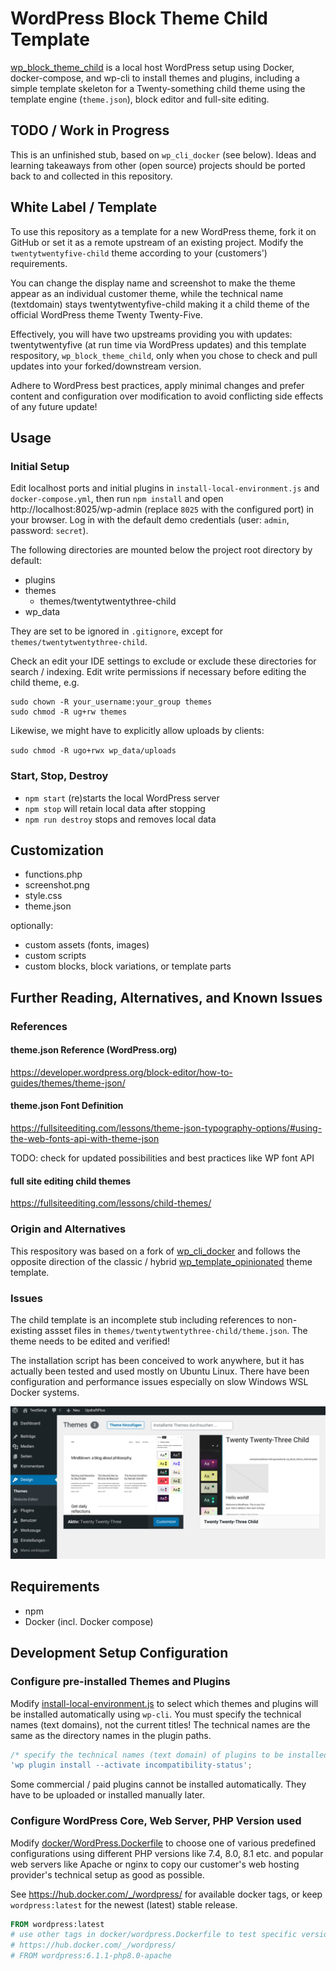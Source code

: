 # WordPress Block Theme Child Template

[wp_block_theme_child](https://github.com/openmindculture/wp_block_theme_child) is a local host WordPress setup using Docker, docker-compose, and wp-cli
to install themes and plugins, including a simple template skeleton for a Twenty-something child
theme using the template engine (`theme.json`), block editor and full-site editing.

## TODO / Work in Progress

This is an unfinished stub, based on `wp_cli_docker` (see below). Ideas and learning takeaways from other (open source) projects should be ported back to and collected in this repository.

## White Label / Template

To use this repository as a template for a new WordPress theme, fork it on GitHub or set it as a remote upstream of an existing project. Modify the `twentytwentyfive-child` theme according to your (customers') requirements.

You can change the display name and screenshot to make the theme appear as an individual customer theme, while the technical name (textdomain) stays twentytwentyfive-child making it a child theme of the official WordPress theme Twenty Twenty-Five.

Effectively, you will have two upstreams providing you with updates: twentytwentyfive (at run time via WordPress updates) and this template respository, `wp_block_theme_child`, only when you chose to check and pull updates into your forked/downstream version.

Adhere to WordPress best practices, apply minimal changes and prefer content and configuration over modification to avoid conflicting side effects of any future update!

## Usage

### Initial Setup

Edit localhost ports and initial plugins in `install-local-environment.js` and `docker-compose.yml`,
then run `npm install` and open http://localhost:8025/wp-admin (replace `8025` with the configured port) in your browser.
Log in with the default demo credentials (user: `admin`, password: `secret`).

The following directories are mounted below the project root directory by default:

- plugins
- themes
  - themes/twentytwentythree-child
- wp_data

They are set to be ignored in `.gitignore`, except for `themes/twentytwentythree-child`.

Check an edit your IDE settings to exclude or exclude these directories for search / indexing. Edit write permissions
if necessary before editing the child theme, e.g.

```
sudo chown -R your_username:your_group themes
sudo chmod -R ug+rw themes
```

Likewise, we might have to explicitly allow uploads by clients:

`sudo chmod -R ugo+rwx wp_data/uploads`

### Start, Stop, Destroy

- `npm start` (re)starts the local WordPress server
- `npm stop` will retain local data after stopping
- `npm run destroy` stops and removes local data

## Customization

- functions.php
- screenshot.png
- style.css
- theme.json

optionally:
- custom assets (fonts, images)
- custom scripts
- custom blocks, block variations, or template parts

## Further Reading, Alternatives, and Known Issues

### References

#### theme.json Reference (WordPress.org)

https://developer.wordpress.org/block-editor/how-to-guides/themes/theme-json/

#### theme.json Font Definition

https://fullsiteediting.com/lessons/theme-json-typography-options/#using-the-web-fonts-api-with-theme-json

TODO: check for updated possibilities and best practices like WP font API

#### full site editing child themes

https://fullsiteediting.com/lessons/child-themes/

### Origin and Alternatives

This respository was based on a fork of [wp_cli_docker](https://github.com/openmindculture/wp_cli_docker) and follows the opposite direction of the classic / hybrid
[wp_template_opinionated](https://github.com/openmindculture/wp_template_opinionated) theme template.

### Issues

The child template is an incomplete stub including references to non-existing assset files in
`themes/twentytwentythree-child/theme.json`. The theme needs to be edited and verified!

The installation script has been conceived to work anywhere, but it has actually been tested and used mostly on Ubuntu Linux. There have been configuration and performance issues especially on slow Windows WSL Docker systems.

![screenshot](doc/screenshot-themes.png)

## Requirements

- npm
- Docker (incl. Docker compose)

## Development Setup Configuration

### Configure pre-installed Themes and Plugins

Modify [install-local-environment.js](./install-local-environment.js) to select which themes and plugins will be installed automatically using `wp-cli`.
You must specify the technical names (text domains), not the current titles! The technical names are the same as the
directory names in the plugin paths.

```js
/* specify the technical names (text domain) of plugins to be installed */
'wp plugin install --activate incompatibility-status';
```

Some commercial / paid plugins cannot be installed automatically. They have to be uploaded or installed manually later.

### Configure WordPress Core, Web Server, PHP Version used

Modify [docker/WordPress.Dockerfile](./docker/WordPress.Dockerfile) to choose one of various predefined configurations using different PHP versions
like 7.4, 8.0, 8.1 etc. and popular web servers like Apache or nginx to copy our customer's web hosting provider's
technical setup as good as possible.

See https://hub.docker.com/_/wordpress/ for available docker tags, or keep `wordpress:latest` for the newest (latest) stable release.

```Dockerfile
FROM wordpress:latest
# use other tags in docker/wordpress.Dockerfile to test specific versions, see
# https://hub.docker.com/_/wordpress/
# FROM wordpress:6.1.1-php8.0-apache
```
